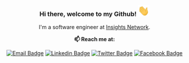<div align="center">
  
  ### Hi there, welcome to my Github! <img src="https://github.com/ABSphreak/ABSphreak/blob/master/gifs/Hi.gif" width="30px">
  I'm a software engineer at [Insights Network](https://about.instars.com). 
  
</div>  

<div align="center">
  
  **📫 Reach me at:**<br>

  [![Email Badge](https://img.shields.io/badge/Email-white.svg?&style=flat-square&logo=Gmail&logoColor=red&color=D14836&&labelColor=eeeeee&link=mailto:joseignacioescudero97@hotmail.com)](mailto:joseignacioescudero97@hotmail.com)
  [![Linkedin Badge](https://img.shields.io/badge/-LinkedIn-blue?style=flat-square&logo=Linkedin&logoColor=white&link=https://www.linkedin.com/in/xjose97x/)](https://www.linkedin.com/in/xjose97x)
  [![Twitter Badge](https://img.shields.io/badge/-Twitter-1ca0f1?style=flat-square&labelColor=1ca0f1&logo=twitter&logoColor=white&link=https://twitter.com/xjose97x)](https://twitter.com/xjose97x)
  [![Facebook  Badge](https://img.shields.io/badge/Facebook-%231877F2.svg?&style=flat-square&logo=facebook&logoColor=white&link=https://www.linkedin.com/in/xjose97x/)](https://facebook.com/xjose97x)
</div>
